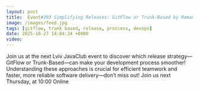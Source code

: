 ```yaml
---
layout: post
title:  Event#393 Simplifying Releases: GitFlow or Trunk-Based by Roman Kniazevych
image: /images/feed.jpg
tags: [gitflow, trunk based, release, proccess, devops]
date: 2025-10-27 14:04:34 +0000
video: 
---
```


Join us at the next Lviv JavaClub event to discover which release strategy—GitFlow or Trunk-Based—can make your development process smoother! Understanding these approaches is crucial for efficient teamwork and faster, more reliable software delivery—don’t miss out!
Join us next Thursday, at 10:00 Online
